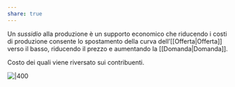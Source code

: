 ```yaml
---
share: true
---
```

Un *sussidio* alla produzione è un supporto economico che riducendo i costi di produzione consente lo spostamento della curva dell’[[Offerta|Offerta]] verso il basso, riducendo il prezzo e aumentando la [[Domanda|Domanda]].

Costo dei quali viene riversato sui contribuenti.

![|400](eb8da6713e711df6e7e004d077051981_MD5%201.png)